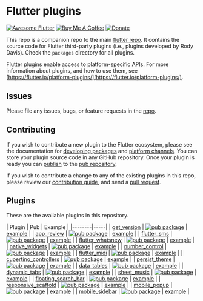 # Flutter plugins

[![Awesome Flutter](https://img.shields.io/badge/Awesome-Flutter-blue.svg?longCache=true&style=flat-square)](https://github.com/Solido/awesome-flutter)
[![Buy Me A Coffee](https://img.shields.io/badge/Donate-Buy%20Me%20A%20Coffee-yellow.svg)](https://www.buymeacoffee.com/rodydavis)
[![Donate](https://img.shields.io/badge/Donate-PayPal-green.svg)](https://www.paypal.com/cgi-bin/webscr?cmd=_s-xclick&hosted_button_id=WSH3GVC49GNNJ)

This repo is a companion repo to the main [flutter
repo](https://github.com/flutter/flutter). It contains the source code for
Flutter third-party plugins (i.e., plugins developed by Rody Davis).
Check the `packages` directory for all plugins.

Flutter plugins enable access to platform-specific APIs. For more information
about plugins, and how to use them, see
[https://flutter.io/platform-plugins/](https://flutter.io/platform-plugins/).

## Issues

Please file any issues, bugs, or feature requests in the [
repo](https://github.com/AppleEducate/plugins/issues/new).

## Contributing

If you wish to contribute a new plugin to the Flutter ecosystem, please
see the documentation for [developing packages](https://flutter.io/developing-packages/) and
[platform channels](https://flutter.io/platform-channels/). You can store
your plugin source code in any GitHub repository. Once your plugin
is ready you can [publish](https://flutter.io/developing-packages/#publish)
to the [pub repository](https://pub.dartlang.org/).

If you wish to contribute a change to any of the existing plugins in this repo,
please review our [contribution guide](https://github.com/AppleEducate/plugins/blob/master/CONTRIBUTING.md),
and send a [pull request](https://github.com/AppleEducate/plugins/pulls).

## Plugins
These are the available plugins in this repository.

| Plugin | Pub | Example |
|--------|-----|
| [get_version](./packages/get_version/) | [![pub package](https://img.shields.io/pub/v/get_version.svg)](https://pub.dartlang.org/packages/get_version) | [example](./packages/get_version/example) |
| [app_review](./packages/app_review/) | [![pub package](https://img.shields.io/pub/v/app_review.svg)](https://pub.dartlang.org/packages/app_review) | [example](./packages/app_review/example) |
| [flutter_sms](./packages/flutter_sms/) | [![pub package](https://img.shields.io/pub/v/flutter_sms.svg)](https://pub.dartlang.org/packages/flutter_sms) | [example](./packages/flutter_sms/example) |
| [flutter_whatsnew](./packages/flutter_whatsnew/) | [![pub package](https://img.shields.io/pub/v/flutter_whatsnew.svg)](https://pub.dartlang.org/packages/flutter_whatsnew) | [example](./packages/flutter_whatsnew/example) |
| [native_widgets](./packages/native_widgets/) | [![pub package](https://img.shields.io/pub/v/native_widgets.svg)](https://pub.dartlang.org/packages/native_widgets) | [example](./packages/native_widgets/example) |
| [number_control](./packages/number_control/) | [![pub package](https://img.shields.io/pub/v/number_control.svg)](https://pub.dartlang.org/packages/number_control) | [example](./packages/number_control/example) |
| [flutter_midi](./packages/flutter_midi/) | [![pub package](https://img.shields.io/pub/v/flutter_midi.svg)](https://pub.dartlang.org/packages/flutter_midi) | [example](./packages/flutter_midi/example) |
| [cupertino_controllers](./packages/cupertino_controllers/) | [![pub package](https://img.shields.io/pub/v/cupertino_controllers.svg)](https://pub.dartlang.org/packages/cupertino_controllers) | [example](./packages/cupertino_controllers/example) |
| [persist_theme](./packages/persist_theme/) | [![pub package](https://img.shields.io/pub/v/persist_theme.svg)](https://pub.dartlang.org/packages/persist_theme) | [example](./packages/persist_theme/example) |
| [data_tables](./packages/data_tables/) | [![pub package](https://img.shields.io/pub/v/data_tables.svg)](https://pub.dartlang.org/packages/data_tables) | [example](./packages/data_tables/example) |
| [dynamic_tabs](./packages/dynamic_tabs/) | [![pub package](https://img.shields.io/pub/v/dynamic_tabs.svg)](https://pub.dartlang.org/packages/dynamic_tabs) | [example](./packages/dynamic_tabs/example) |
| [sheet_music](./packages/sheet_music/) | [![pub package](https://img.shields.io/pub/v/sheet_music.svg)](https://pub.dartlang.org/packages/sheet_music) | [example](./packages/sheet_music/example) |
| [floating_search_bar](./packages/floating_search_bar/) | [![pub package](https://img.shields.io/pub/v/floating_search_bar.svg)](https://pub.dartlang.org/packages/floating_search_bar) | [example](./packages/floating_search_bar/example) |
| [responsive_scaffold](./packages/responsive_scaffold/) | [![pub package](https://img.shields.io/pub/v/responsive_scaffold.svg)](https://pub.dartlang.org/packages/responsive_scaffold) | [example](./packages/responsive_scaffold/example) |
| [mobile_popup](./packages/mobile_popup/) | [![pub package](https://img.shields.io/pub/v/mobile_popup.svg)](https://pub.dartlang.org/packages/mobile_popup) | [example](./packages/mobile_popup/example) |
| [mobile_sidebar](./packages/mobile_sidebar/) | [![pub package](https://img.shields.io/pub/v/mobile_sidebar.svg)](https://pub.dartlang.org/packages/mobile_sidebar) | [example](./packages/mobile_sidebar/example) |

